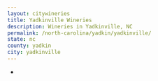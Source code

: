```yaml
---
layout: citywineries
title: Yadkinville Wineries
description: Wineries in Yadkinville, NC
permalink: /north-carolina/yadkin/yadkinville/
state: nc
county: yadkin
city: yadkinville
---
```

-
